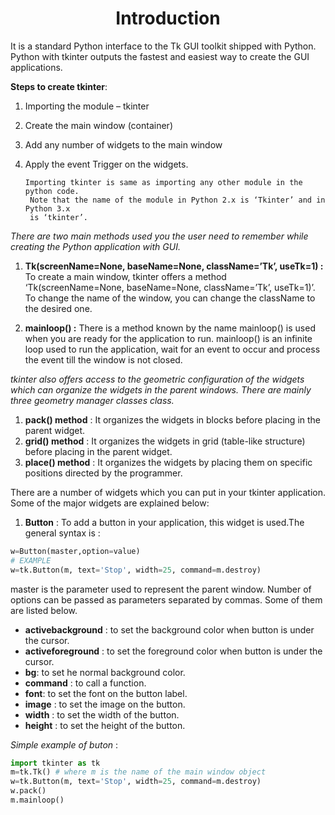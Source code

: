 # <center>Introduction</center>
 It is a standard Python interface to the Tk GUI toolkit shipped with Python. Python with tkinter outputs the fastest and easiest way to create the GUI applications.

 **Steps to create tkinter**:
  1. Importing the module – tkinter
  2. Create the main window (container)
  3. Add any number of widgets to the main window
  4. Apply the event Trigger on the widgets.

         Importing tkinter is same as importing any other module in the python code.
          Note that the name of the module in Python 2.x is ‘Tkinter’ and in Python 3.x
          is ‘tkinter’.  
*There are two main methods used you the user need to remember while creating the Python application with GUI.*

1. **Tk(screenName=None,  baseName=None,  className=’Tk’,  useTk=1) :**
To create a main window, tkinter offers a method ‘Tk(screenName=None,  baseName=None,  className=’Tk’,  useTk=1)’. To change the name of the window, you can change the className to the desired one.

2. **mainloop() :** There is a method known by the name mainloop() is used when you are ready for the application to run. mainloop() is an infinite loop used to run the application, wait for an event to occur and process the event till the window is not closed.

*tkinter also offers access to the geometric configuration of the widgets which can organize the widgets in the parent windows. There are mainly three geometry manager classes class.*

  1. **pack() method** : It organizes the widgets in blocks before placing in the parent widget.
  2. **grid() method** : It organizes the widgets in grid (table-like structure) before placing in the parent widget.
  3. **place() method** : It organizes the widgets by placing them on specific positions directed by the programmer.

There are a number of widgets which you can put in your tkinter application. Some of the major widgets are explained below:

   1.  **Button** : To add a button in your application, this widget is used.The general syntax is :
   ```python
   w=Button(master,option=value)
   # EXAMPLE
   w=tk.Button(m, text='Stop', width=25, command=m.destroy)
   ```
master is the parameter used to represent the parent window.
Number of options can be passed as parameters separated by commas. Some of them are listed below.
+ **activebackground** : to set the background color when button is under the cursor.
+ **activeforeground** : to set the foreground color when button is under the cursor.
+ **bg**: to set he normal background color.
+ **command** : to call a function.
+ **font**: to set the font on the button label.
+ **image** : to set the image on the button.
+ **width** : to set the width of the button.
+ **height** : to set the height of the button.

*Simple example of buton* :
```Python
import tkinter as tk
m=tk.Tk() # where m is the name of the main window object
w=tk.Button(m, text='Stop', width=25, command=m.destroy)
w.pack()
m.mainloop()
```
